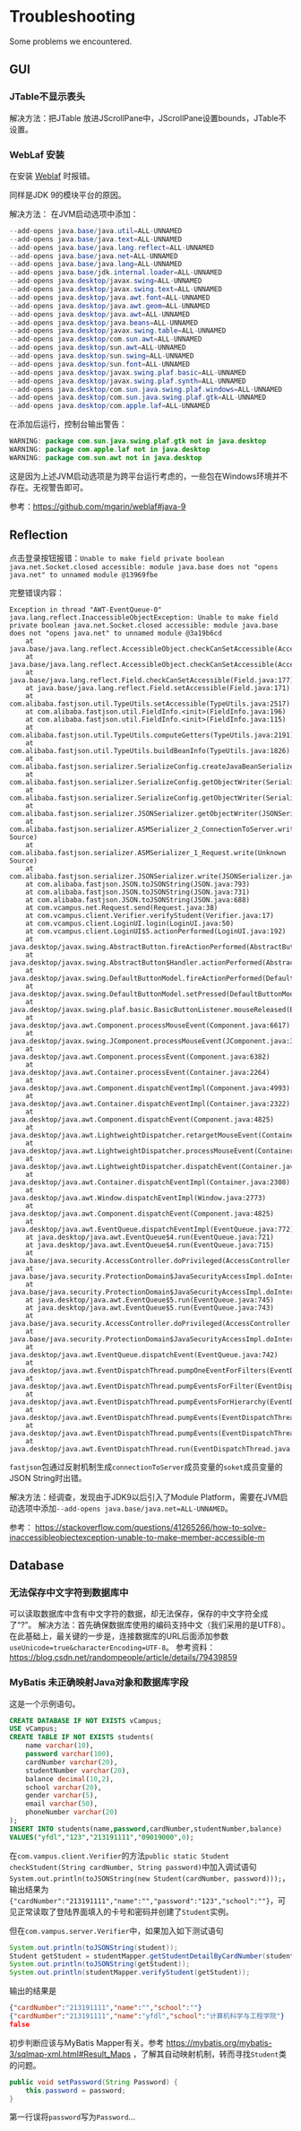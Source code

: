# Troubleshooting

Some problems we encountered.

## GUI
### JTable不显示表头
解决方法：把JTable 放进JScrollPane中，JScrollPane设置bounds，JTable不设置。

### WebLaf 安装
在安装 [Weblaf](https://github.com/mgarin/weblaf) 时报错。

同样是JDK 9的模块平台的原因。

解决方法： 在JVM启动选项中添加：
```java
--add-opens java.base/java.util=ALL-UNNAMED
--add-opens java.base/java.text=ALL-UNNAMED
--add-opens java.base/java.lang.reflect=ALL-UNNAMED
--add-opens java.base/java.net=ALL-UNNAMED
--add-opens java.base/java.lang=ALL-UNNAMED
--add-opens java.base/jdk.internal.loader=ALL-UNNAMED
--add-opens java.desktop/javax.swing=ALL-UNNAMED
--add-opens java.desktop/javax.swing.text=ALL-UNNAMED
--add-opens java.desktop/java.awt.font=ALL-UNNAMED
--add-opens java.desktop/java.awt.geom=ALL-UNNAMED
--add-opens java.desktop/java.awt=ALL-UNNAMED
--add-opens java.desktop/java.beans=ALL-UNNAMED
--add-opens java.desktop/javax.swing.table=ALL-UNNAMED
--add-opens java.desktop/com.sun.awt=ALL-UNNAMED
--add-opens java.desktop/sun.awt=ALL-UNNAMED
--add-opens java.desktop/sun.swing=ALL-UNNAMED
--add-opens java.desktop/sun.font=ALL-UNNAMED
--add-opens java.desktop/javax.swing.plaf.basic=ALL-UNNAMED
--add-opens java.desktop/javax.swing.plaf.synth=ALL-UNNAMED
--add-opens java.desktop/com.sun.java.swing.plaf.windows=ALL-UNNAMED
--add-opens java.desktop/com.sun.java.swing.plaf.gtk=ALL-UNNAMED
--add-opens java.desktop/com.apple.laf=ALL-UNNAMED
```

在添加后运行，控制台输出警告：
```java
WARNING: package com.sun.java.swing.plaf.gtk not in java.desktop
WARNING: package com.apple.laf not in java.desktop
WARNING: package com.sun.awt not in java.desktop
```
这是因为上述JVM启动选项是为跨平台运行考虑的，一些包在Windows环境并不存在。无视警告即可。

参考：https://github.com/mgarin/weblaf#java-9

## Reflection
点击登录按钮报错：`Unable to make field private boolean java.net.Socket.closed accessible: module java.base does not "opens java.net" to unnamed module @13969fbe`

完整错误内容：
```
Exception in thread "AWT-EventQueue-0" java.lang.reflect.InaccessibleObjectException: Unable to make field private boolean java.net.Socket.closed accessible: module java.base does not "opens java.net" to unnamed module @3a19b6cd
	at java.base/java.lang.reflect.AccessibleObject.checkCanSetAccessible(AccessibleObject.java:357)
	at java.base/java.lang.reflect.AccessibleObject.checkCanSetAccessible(AccessibleObject.java:297)
	at java.base/java.lang.reflect.Field.checkCanSetAccessible(Field.java:177)
	at java.base/java.lang.reflect.Field.setAccessible(Field.java:171)
	at com.alibaba.fastjson.util.TypeUtils.setAccessible(TypeUtils.java:2517)
	at com.alibaba.fastjson.util.FieldInfo.<init>(FieldInfo.java:196)
	at com.alibaba.fastjson.util.FieldInfo.<init>(FieldInfo.java:115)
	at com.alibaba.fastjson.util.TypeUtils.computeGetters(TypeUtils.java:2191)
	at com.alibaba.fastjson.util.TypeUtils.buildBeanInfo(TypeUtils.java:1826)
	at com.alibaba.fastjson.serializer.SerializeConfig.createJavaBeanSerializer(SerializeConfig.java:113)
	at com.alibaba.fastjson.serializer.SerializeConfig.getObjectWriter(SerializeConfig.java:821)
	at com.alibaba.fastjson.serializer.SerializeConfig.getObjectWriter(SerializeConfig.java:440)
	at com.alibaba.fastjson.serializer.JSONSerializer.getObjectWriter(JSONSerializer.java:448)
	at com.alibaba.fastjson.serializer.ASMSerializer_2_ConnectionToServer.write(Unknown Source)
	at com.alibaba.fastjson.serializer.ASMSerializer_1_Request.write(Unknown Source)
	at com.alibaba.fastjson.serializer.JSONSerializer.write(JSONSerializer.java:312)
	at com.alibaba.fastjson.JSON.toJSONString(JSON.java:793)
	at com.alibaba.fastjson.JSON.toJSONString(JSON.java:731)
	at com.alibaba.fastjson.JSON.toJSONString(JSON.java:688)
	at com.vcampus.net.Request.send(Request.java:38)
	at com.vcampus.client.Verifier.verifyStudent(Verifier.java:17)
	at com.vcampus.client.LoginUI.login(LoginUI.java:50)
	at com.vcampus.client.LoginUI$5.actionPerformed(LoginUI.java:192)
	at java.desktop/javax.swing.AbstractButton.fireActionPerformed(AbstractButton.java:1972)
	at java.desktop/javax.swing.AbstractButton$Handler.actionPerformed(AbstractButton.java:2313)
	at java.desktop/javax.swing.DefaultButtonModel.fireActionPerformed(DefaultButtonModel.java:405)
	at java.desktop/javax.swing.DefaultButtonModel.setPressed(DefaultButtonModel.java:262)
	at java.desktop/javax.swing.plaf.basic.BasicButtonListener.mouseReleased(BasicButtonListener.java:279)
	at java.desktop/java.awt.Component.processMouseEvent(Component.java:6617)
	at java.desktop/javax.swing.JComponent.processMouseEvent(JComponent.java:3342)
	at java.desktop/java.awt.Component.processEvent(Component.java:6382)
	at java.desktop/java.awt.Container.processEvent(Container.java:2264)
	at java.desktop/java.awt.Component.dispatchEventImpl(Component.java:4993)
	at java.desktop/java.awt.Container.dispatchEventImpl(Container.java:2322)
	at java.desktop/java.awt.Component.dispatchEvent(Component.java:4825)
	at java.desktop/java.awt.LightweightDispatcher.retargetMouseEvent(Container.java:4934)
	at java.desktop/java.awt.LightweightDispatcher.processMouseEvent(Container.java:4563)
	at java.desktop/java.awt.LightweightDispatcher.dispatchEvent(Container.java:4504)
	at java.desktop/java.awt.Container.dispatchEventImpl(Container.java:2308)
	at java.desktop/java.awt.Window.dispatchEventImpl(Window.java:2773)
	at java.desktop/java.awt.Component.dispatchEvent(Component.java:4825)
	at java.desktop/java.awt.EventQueue.dispatchEventImpl(EventQueue.java:772)
	at java.desktop/java.awt.EventQueue$4.run(EventQueue.java:721)
	at java.desktop/java.awt.EventQueue$4.run(EventQueue.java:715)
	at java.base/java.security.AccessController.doPrivileged(AccessController.java:391)
	at java.base/java.security.ProtectionDomain$JavaSecurityAccessImpl.doIntersectionPrivilege(ProtectionDomain.java:85)
	at java.base/java.security.ProtectionDomain$JavaSecurityAccessImpl.doIntersectionPrivilege(ProtectionDomain.java:95)
	at java.desktop/java.awt.EventQueue$5.run(EventQueue.java:745)
	at java.desktop/java.awt.EventQueue$5.run(EventQueue.java:743)
	at java.base/java.security.AccessController.doPrivileged(AccessController.java:391)
	at java.base/java.security.ProtectionDomain$JavaSecurityAccessImpl.doIntersectionPrivilege(ProtectionDomain.java:85)
	at java.desktop/java.awt.EventQueue.dispatchEvent(EventQueue.java:742)
	at java.desktop/java.awt.EventDispatchThread.pumpOneEventForFilters(EventDispatchThread.java:203)
	at java.desktop/java.awt.EventDispatchThread.pumpEventsForFilter(EventDispatchThread.java:124)
	at java.desktop/java.awt.EventDispatchThread.pumpEventsForHierarchy(EventDispatchThread.java:113)
	at java.desktop/java.awt.EventDispatchThread.pumpEvents(EventDispatchThread.java:109)
	at java.desktop/java.awt.EventDispatchThread.pumpEvents(EventDispatchThread.java:101)
	at java.desktop/java.awt.EventDispatchThread.run(EventDispatchThread.java:90)
```

`fastjson`包通过反射机制生成`connectionToServer`成员变量的`soket`成员变量的JSON String时出错。

解决方法：经调查，发现由于JDK9以后引入了Module Platform，需要在JVM启动选项中添加`--add-opens java.base/java.net=ALL-UNNAMED`。

参考： https://stackoverflow.com/questions/41265266/how-to-solve-inaccessibleobjectexception-unable-to-make-member-accessible-m

## Database
### 无法保存中文字符到数据库中
可以读取数据库中含有中文字符的数据，却无法保存，保存的中文字符全成了“?”。
解决方法：首先确保数据库使用的编码支持中文（我们采用的是UTF8）。在此基础上，最关键的一步是，连接数据库的URL后面添加参数`useUnicode=true&characterEncoding=UTF-8`。
参考资料：https://blog.csdn.net/randompeople/article/details/79439859

### MyBatis 未正确映射Java对象和数据库字段
这是一个示例语句。
```sql
CREATE DATABASE IF NOT EXISTS vCampus;
USE vCampus;
CREATE TABLE IF NOT EXISTS students(
    name varchar(10),
    password varchar(100),
    cardNumber varchar(20),
    studentNumber varchar(20),
    balance decimal(10,2),
    school varchar(20),
    gender varchar(5),
    email varchar(50),
    phoneNumber varchar(20)
);
INSERT INTO students(name,password,cardNumber,studentNumber,balance)
VALUES("yfdl","123","213191111","09019000",0);
```
在`com.vampus.client.Verifier`的方法`public static Student checkStudent(String cardNumber, String password)`中加入调试语句`System.out.println(toJSONString(new Student(cardNumber, password)));`，输出结果为`{"cardNumber":"213191111","name":"","password":"123","school":""}`，可见正常读取了登陆界面填入的卡号和密码并创建了`Student`实例。

但在`com.vampus.server.Verifier`中，如果加入如下测试语句
```java
System.out.println(toJSONString(student));
Student getStudent = studentMapper.getStudentDetailByCardNumber(student.getCardNumber());
System.out.println(toJSONString(getStudent));
System.out.println(studentMapper.verifyStudent(getStudent));
```
输出的结果是
```json
{"cardNumber":"213191111","name":"","school":""}
{"cardNumber":"213191111","name":"yfdl","school":"计算机科学与工程学院"}
false
```

初步判断应该与MyBatis Mapper有关。参考 https://mybatis.org/mybatis-3/sqlmap-xml.html#Result_Maps ，了解其自动映射机制，转而寻找`Student`类的问题。

```java
public void setPassword(String Password) {
    this.password = password;
}
```
第一行误将`password`写为`Password`...